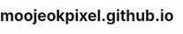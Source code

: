 # moojeokpixel.github.io

<head>
    <style>
        html, body {
            margin: 0;
            padding: 0;
            width: 100%;
            height: 100%;
            display: block;
        }
        #canvas {
            display: flex;
            flex-direction: column;
            justify-content: center;
            align-items: center;
            text-align: center;
            position: fixed;
            position: relative;
        }
        
        .error {
            font-family: Consolas;
            font-size: 1.2em;
            color: black;
            box-sizing: border-box;
            background-color: lightcoral;
            border-radius: 2px;
            border-color: lightblue;
            border-width: thin;
            border-style: solid;
            line-height: 1.4em;
            cursor:pointer;
        }
        .error:hover {
            color: black;
            background-color: brown;
            border-color: blue;
        }
        #message {
            font-family: Consolas;
            font-size: 1.2em;
            color: #ccc;
            background-color: black;
            font-weight: bold;
            z-index: 2;
            position: absolute;
        }

        #dat_gui_container {
            position: absolute;
            left: 0px;   /* position inside relatively positioned parent */
            top: 0px;
            z-index: 3;   /* adjust as needed */
        }

        /* Pause Button Style */
        
        /* Screenshot Button Style */
    </style>
</head>
<body>
    <div id="message"></div>
    <div id="dat_gui_container"></div>
    <div id="container">
        <!-- Pause Element -->
    </div>
    <!-- Screenshot Element -->
</body>
<script src="https://ajax.googleapis.com/ajax/libs/jquery/3.4.1/jquery.min.js"></script>
<script src="https://cdnjs.cloudflare.com/ajax/libs/three.js/110/three.min.js"></script>
<!-- Stats.js -->
<script src='https://cdnjs.cloudflare.com/ajax/libs/stats.js/r16/Stats.min.js' onload='
let stats = new Stats();
compileTimePanel = stats.addPanel(new Stats.Panel('CT MS', '#ff8', '#221'));
stats.showPanel(1);
document.body.appendChild(stats.dom);
requestAnimationFrame(function loop() {
    stats.update();
    requestAnimationFrame(loop);
});
'></script>
<!-- dat.gui -->

<canvas id="canvas"></canvas>

<!-- Shaders -->

<script id='realisticeye_expeiment_magnetar.txt' type='x-shader/x-fragment'>
uniform vec3        iResolution;
uniform float       iTime;
uniform float       iTimeDelta;
uniform int         iFrame;
uniform vec4        iDate;
uniform vec3        iChannelResolution[10];
uniform vec4        iMouse;
uniform vec4        iMouseButton;
uniform sampler2D   iChannel0;
uniform sampler2D   iChannel1;
uniform sampler2D   iChannel2;
uniform sampler2D   iChannel3;
uniform sampler2D   iChannel4;
uniform sampler2D   iChannel5;
uniform sampler2D   iChannel6;
uniform sampler2D   iChannel7;
uniform sampler2D   iChannel8;
uniform sampler2D   iChannel9;
uniform sampler2D   iKeyboard;
uniform float       iSampleRate;

#define iGlobalTime iTime
#define iGlobalFrame iFrame

#define SHADER_TOY


// Created by inigo quilez - iq/2014
// License Creative Commons Attribution-NonCommercial-ShareAlike 3.0 Unported License.

	
float hash(vec2 p)
{
    p  = 50.0*fract( p*0.3183099);
    return fract( p.x*p.y*(p.x+p.y) );
}

float noise( in vec2 p )
{
    vec2 i = floor( p );
    vec2 f = fract( p );
	
	vec2 u = f*f*(3.0-2.0*f); // 물결
    //vec2 u = f*f*(3.0-2.0*f);

    return -1.0+2.0*mix( mix( hash( i + vec2(0.0,0.0) ), 
                              hash( i + vec2(1.0,0.0) ), u.x),
                         mix( hash( i + vec2(0.0,1.0) ), 
                              hash( i + vec2(1.0,1.0) ), u.x), u.y);
}

vec2 sd2Segment( vec3 a, vec3 b, vec3 p )
{
	vec3  pa = p - a;
	vec3  ba = b - a;
	float t = clamp( dot(pa,ba)/dot(ba,ba), 0.0, 1.0 );
	vec3  v = pa - ba*t;
	return vec2( dot(v,v), t );
}

float udBox(vec3 p, vec3 b)
{
    return length(max(abs(p)-b, 0.0));
}

float udRoundBox( vec3 p, vec3 b, float r )
{
    return length(max(abs(p)-b,0.0))-r;
}

float smin( float a, float b, float k )
{
	float h = clamp( 0.5 + 0.5*(b-a)/k, 0.0, 1.0 );
	return mix( b, a, h ) - k*h*(1.0-h);
}

//-----------------------------------------------------------------------------------

#define NUMI 11
#define NUMF 11.0

vec3 fishPos;
float fishTime;
float isJump;
float isJump2;

vec2 anima( float ih, float t )
{
    float an1 = 0.9*(0.5+0.2*ih)*cos(5.0*ih - 3.0*t + 6.2831/4.0);
    float an2 = 1.0*cos(3.5*ih - 1.0*t + 6.2831/4.0);
    float an = mix( an1, an2, isJump );
    float ro = 0.2*cos(4.0*ih - 1.0*t)*(1.0-0.5*isJump);
	return vec2( an, ro );
}

vec3 anima2( void )
{
    vec3 a1 = vec3(0.0,        sin(3.0*fishTime+6.2831/4.0),0.0);
    vec3 a2 = vec3(0.0,1.5+2.5*cos(1.0*fishTime),0.0);
	vec3 a = mix( a1, a2, isJump );
	a.y *= 0.5;
	a.x += 0.1*sin(0.1 - 1.0*fishTime)*(1.0-isJump);
    return a;
}

float sdDolphinCheap( vec3 p )
{
    float res = 100000.0;

	p -= fishPos;
		
	vec3 a = anima2();
	
	for( int i=0; i<NUMI; i++ )
	{	
		float ih = float(i)/NUMF;
		vec2 anim = anima( ih, fishTime );
		
		float ll = 0.48; if( i==0 ) ll=0.655; // 속도 ?
		vec3 b = a + ll*normalize(vec3(sin(anim.y), sin(anim.x), cos(anim.x)));
		
		vec2 dis = sd2Segment( a, b, p );

        float h = ih+dis.y/NUMF;
		float ra = 0.04 + h*(1.0-h)*(1.0-h)*2.7;
		res = min( res, sqrt(dis.x) - ra );
		
		a = b;
	}

	return 0.75 * res;
}

vec3 ccd, ccp;
	
vec2 sdDolphin( vec3 p )
{
    vec2 res = vec2( 1000.0, 0.0 );

	p -= fishPos;

	vec3 a = anima2();
	
	float or = 0.0;
	float th = 0.0;
	float hm = 0.0;

	vec3 p1 = a; vec3 d1=vec3(0.0);
	vec3 p2 = a; vec3 d2=vec3(0.0);
	vec3 p3 = a; vec3 d3=vec3(0.0);
	vec3 mp = a;
	for( int i=0; i<NUMI; i++ )
	{	
		float ih = float(i)/NUMF;
		vec2 anim = anima( ih, fishTime );
		float ll = 0.42; if( i==0 ) ll=0.655; // 몸통 길이 
		vec3 b = a + ll*normalize(vec3(sin(anim.y), sin(anim.x), cos(anim.x)));
		
		vec2 dis = sd2Segment( a, b, p );

		if( dis.x<res.x ) {res=vec2(dis.x,ih+dis.y/NUMF); mp=a+(b-a)*dis.y; ccd = b-a;}
		
		if( i==3 ) { p1=a; d1 = b-a; }
		if( i==4 ) { p3=a; d3 = b-a; }
		if( i==(NUMI-1) ) { p2=b; d2 = b-a; }

		a = b;
	}
	ccp = mp;
	
	float h = res.y;
	float ra = 0.05 + h*(1.0-h)*(1.0-h)*2.7;
	ra += 7.0*max(0.0,h-0.04)*exp(-30.0*max(0.0,h-0.04)) * smoothstep(-0.1, 0.1, p.y-mp.y);
	ra -= 0.03*(smoothstep(0.0, 0.1, abs(p.y-mp.y)))*(1.0-smoothstep(0.0,0.1,h));
	ra += 0.05*clamp(1.0-3.0*h,0.0,1.0);
    ra += 0.035*(1.0-smoothstep( 0.0, 0.025, abs(h-0.1) ))* (1.0-smoothstep(0.0, 0.1, abs(p.y-mp.y)));
	
	// body
	res.x = 0.75 * (distance(p,mp) - ra);
	//res.x = 0.75 * (res.x*3.0 - ra);

    // fin	
	d3 = normalize(d3);
	float k = sqrt(1.0 - d3.y*d3.y);
	mat3 ms = mat3(  d3.z/k, -d3.x*d3.y/k, d3.x,
				        0.0,            k, d3.y,
				    -d3.x/k, -d3.y*d3.z/k, d3.z );
	vec3 ps = p - p3;
	ps = ms*ps;
	ps.z -= 0.1;
    float d5 = length(ps.yz) - 0.9;
	d5 = max( d5, -(length(ps.yz-vec2(0.6,0.0)) - 0.35) );
	d5 = max( d5, udRoundBox( ps+vec3(0.0,-0.5,0.5), vec3(0.0,0.5,0.5), 0.02 ) );
	res.x = smin( res.x, d5, 0.1 );

	
#if 1
    // fin	
	d1 = normalize(d1);
	k = sqrt(1.0 - d1.y*d1.y);
	ms = mat3(  d1.z/k, -d1.x*d1.y/k, d1.x,
				   0.0,            k, d1.y,
               -d1.x/k, -d1.y*d1.z/k, d1.z );
	ps = p - p1;
	ps = ms*ps;
	ps.x = abs(ps.x);
	float l = ps.x;
	l=clamp( (l-0.4)/0.5, 0.0, 1.0 );
	l=4.0*l*(1.0-l);
	l *= 1.0-clamp(5.0*abs(ps.z+0.2),0.0,1.0);
	ps.xyz += vec3(-0.2,0.36,-0.2);
    d5 = length(ps.xz) - 0.8;
	d5 = max( d5, -(length(ps.xz-vec2(0.2,0.4)) - 0.8) );
	d5 = max( d5, udRoundBox( ps+vec3(0.0,0.0,0.0), vec3(1.0,0.0,1.0), 0.015+0.05*l ) );
	res.x = smin( res.x, d5, 0.12 );
#endif
	
    // tail	
	d2 = normalize(d2);
	mat2 mf = mat2( d2.z, d2.y, -d2.y, d2.z );
	vec3 pf = p - p2 - d2*0.25;
	pf.yz = mf*pf.yz;
    float d4 = length(pf.xz) - 0.6;
	d4 = max( d4, -(length(pf.xz-vec2(0.0,0.8)) - 0.9) );
	d4 = max( d4, udRoundBox( pf, vec3(1.0,0.005,1.0), 0.005 ) );
	res.x = smin( res.x, d4, 0.1 );
	
	
	return res;
}

const mat2 m2 = mat2( 0.80, -0.60, 0.60, 0.80 );

float almostIdentity( float x, float m, float n )
{
    if( x>m ) return x;
    float a = 2.0*n - m;
    float b = 2.0*m - 3.0*n;
    float t = x/m;
    return (a*t + b)*t*t + n;
}

float almostAbs( float x )
{
    return almostIdentity(abs(x), 0.05, 0.025 );
}

vec2 sdWaterCheap( vec3 p )
{
    vec2 q = 0.00*p.xz; // 파도잔물결정도 
    //    vec2 q = 0.05*p.xz;
	float f = 1.0; // 수면 경계 
    f += 0.50000*almostAbs(noise( q )); q = m2*q*2.02; q -= 0.1*iTime;
    f += 0.25000*almostAbs(noise( q )); q = m2*q*2.03; q += 0.2*iTime;
    f += 0.12500*almostAbs(noise( q )); q = m2*q*2.01; q -= 0.4*iTime;
    f += 0.06250*almostAbs(noise( q )); q = m2*q*2.02; q += 1.0*iTime;
    f += 0.03125*almostAbs(noise( q ));
    return vec2(3.7-4.0*f,f);
    //return vec2(4.1-6.0*f,f);
}

vec3 sdWater( vec3 p )
{
	vec2 q = 2.05*p.xz;

    vec2 w = sdWaterCheap( p );
     // 배경
	float sss = abs(sdDolphinCheap(p));
	float spla = exp(-4.0*sss); //	float spla = exp(-4.0*sss);
	spla += 0.5*exp(-14.0*sss);
	spla *= mix(1.0,texture( iChannel0, 0.2*p.xz ).x,spla*spla);
	spla *= -0.85;
	spla *= isJump;
	spla *= mix( 1.0, smoothstep(0.0,0.5,p.z-fishPos.z-1.5), isJump2 );

	return vec3( p.y-w.x + spla, w.y, sss );
}


vec2 intersectDolphin( in vec3 ro, in vec3 rd )
{
	const float maxd = 10.0;
	const float precis = 0.001;
    float t = 0.0;
	float l = 0.0;
    for( int i=0; i<128; i++ )
    {
	    vec2 res = sdDolphin( ro+rd*t );
        float h = res.x;
		l = res.y;
		if( h<precis || t>maxd ) break;
        t += h;
    }

    if( t>maxd ) t=-1.0;
    return vec2( t, l);
}

vec3 intersectWater( vec3 ro, in vec3 rd )
{
	const float precis = 0.001;
	float l = 0.0;
	float s = 0.0;

	float t = (-2.5-ro.y)/rd.y;  // 물 배경 위치? 
    //	float t = (2.5-ro.y)/rd.y; 
	if( t<0.0 ) return vec3(-1.0);

	for( int i=0; i<12; i++ )
    {
	    vec3 res = sdWater( ro+rd*t );
		l = res.y;
		s = res.z;
		if( abs(res.x)<precis ) break;
        t += res.x;
    }

    return vec3( t, l, s );
}

// http://iquilezles.org/www/articles/normalsSDF/normalsSDF.htm
vec3 calcNormalFish( in vec3 pos )
{
#if 0    
    const vec3 eps = vec3(0.08,0.0,0.0);
	float v = sdDolphin(pos).x;
	return normalize( vec3(
           sdDolphin(pos+eps.xyy).x - v,
           sdDolphin(pos+eps.yxy).x - v,
           sdDolphin(pos+eps.yyx).x - v ) );
#else
    #define ZERO (min(iFrame,0))

    // inspired by tdhooper and klems - a way to prevent the compiler from inlining map() 4 times
    vec3 n = vec3(0.8); //0.0 // 몸통 글로시 
    for( int i=ZERO; i<4; i++ )
    {
        vec3 e = 0.5773*(2.0*vec3((((i+3)>>1)&1),((i>>1)&1),(i&1))-1.0);
        n += e*sdDolphin(pos+0.08*e).x;
    }
    return normalize(n);
#endif    
}

vec3 calcNormalWater( in vec3 pos )
{
    const vec3 eps = vec3(0.025,0.0,0.0);
    float v = sdWater(pos).x;	
	return normalize( vec3( sdWater(pos+eps.xyy).x - v,
                            eps.x,
                            sdWater(pos+eps.yyx).x - v ) );
}

// http://iquilezles.org/www/articles/rmshadows/rmshadows.htm
float softshadow( in vec3 ro, in vec3 rd, float mint, float k )
{
    float res = 1.0;
    float t = mint;
	float h = 1.0;
    for( int i=0; i<25; i++ )
    {
        h = sdDolphinCheap(ro + rd*t);
        res = min( res, k*h/t );
		t += clamp( h, 0.05, 0.5 );
		if( h<0.0001 ) break;
    }
    return clamp(res,0.0,1.0);
}

const vec3 lig = vec3(0); // 빛색깔

vec3 doLighting( in vec3 pos, in vec3 nor, in vec3 rd, float glossy, float glossy2, float shadows, in vec3 col, float occ )
{
    vec3 hal = normalize(lig-rd);
	vec3 ref = reflect(rd,nor);
	
    // lighting
    float sky = clamp(nor.y,0.0,1.0);
	float bou = clamp(-nor.y,0.0,1.0);
    float dif = max(dot(nor,lig),0.0);
    float bac = max(0.3 + 0.7*dot(nor,-vec3(lig.x,0.0,lig.z)),0.0);
    float sha = 1.0-shadows; if( (shadows*dif)>0.001 ) sha=softshadow( pos+0.01*nor, lig, 0.0005, 32.0 );
    float fre = pow( clamp( 1.0 + dot(nor,rd), 0.0, 1.0 ), 5.0 );
    float spe = max( 0.0, pow( clamp( dot(hal,nor), 0.0, 1.0), 0.01+glossy ) );
    float sss = pow( clamp( 1.0 + dot(nor,rd), 0.0, 1.0 ), 2.0 );

    
    float shr = 1.0;
    //if( shadows>0.0 ) shr=softshadow( pos+0.01*nor, normalize(ref+vec3(0.0,1.0,0.0)), 0.0005, 8.0 );

    
    // lights // 빛 위치를 마우스 위치로 옮기기
    vec3 brdf = vec3(0.0);
    brdf += 20.0*dif*vec3(2.00,3.90,4.60)*vec3(sha,sha*0.5+0.5*sha*sha,sha*sha); //
    //    brdf += 20.0*dif*vec3(2.00,4.20,3.40)*vec3(sha,sha*0.5+0.5*sha*sha,sha*sha);
    brdf += 11.0*sky*vec3(0.20,0.40,0.55)*(0.5+0.5*occ);
    brdf += 1.0*bac*vec3(0.40,0.60,0.70);//*occ;
    brdf += 11.0*bou*vec3(0.05,0.30,0.50);
    brdf += 5.0*sss*vec3(0.40,0.40,0.40)*(0.3+0.7*dif*sha)*glossy*occ;
    brdf += 0.8*spe*vec3(1.30,1.00,0.90)*sha*dif*(0.1+0.9*fre)*glossy*glossy;
    brdf += shr*60.0*glossy*vec3(0.9,0.95,1.0)*occ*smoothstep( -0.2+0.2*glossy2, 0.2, ref.y )*(0.5+0.5*smoothstep( -0.2+0.2*glossy2, 1.0, ref.y ))*(0.04+0.96*fre);
    col = col*brdf;
    col += shr*(0.3 + 1.7*fre)*occ*glossy2*glossy2*40.0*vec3(1.0,0.9,0.8)*smoothstep( 0.0, 0.2, ref.y )*(0.5+0.5*smoothstep( 0.0, 1.0, ref.y ));//*smoothstep(-0.1,0.0,dif);
    col += 1.2*glossy*pow(spe,4.0)*vec3(1.4,1.1,0.9)*sha*dif*(0.04+0.96*fre)*occ;
	
	return col;
}

vec3 normalMap( in vec2 pos )
{
	pos *= 2.0;
	
	float v = texture( iChannel3, 0.015*pos ).x;
	vec3 nor = vec3( texture( iChannel3, 0.015*pos+vec2(1.0/1024.0,0.0)).x - v,
	                 1.0/16.0,
	                 texture( iChannel3, 0.015*pos+vec2(0.0,1.0/1024.0)).x - v );
	nor.xz *= -1.0;
	return normalize( nor );
}

void mainImage( out vec4 fragColor, in vec2 fragCoord )
{
	vec2 q = fragCoord.xy / iResolution.xy;
    vec2 p = -1.0 + 2.0 * q;
    p.x *= iResolution.x/iResolution.y;
    vec2 m = vec2(0.5);
	if( iMouse.z>0.0 ) m = iMouse.xy/iResolution.xy;


    //-----------------------------------------------------
    // animate
    //-----------------------------------------------------
	
	fishTime = 0.6 + 2.0*iTime - 20.0;
	
	fishPos = vec3( 0.0, 0.0-0.2, -1.1*fishTime );
	
	isJump  = 0.5 + 0.5*cos(     -0.4+0.5*fishTime);
	isJump2 = 0.5 + 0.5*cos( 0.6+0.5*fishTime);
	float isJump3 = 0.5 + 0.5*cos(-1.4+0.5*fishTime);

    //-----------------------------------------------------
    // camera
    //-----------------------------------------------------

	float an = 1.2 + 0.1*iTime - 12.0*(m.x-0.5);

	vec3 ta = vec3(fishPos.x,0.8,fishPos.z) - vec3(0.0,0.0,-2.0);
	vec3 ro = ta + vec3(4.0*sin(an),3.1,4.0*cos(an));

    // shake
	ro += 0.5*sin(4.0*iTime*vec3(1.1,1.2,1.3)+vec3(3.0,0.0,1.0) );
	ta += 0.05*sin(4.0*iTime*vec3(1.7,1.5,1.6)+vec3(1.0,2.0,1.0) );

    // camera matrix
    vec3 ww = normalize( ta - ro );
    //vec3 uu = normalize( cross(ww,vec3(0.0,.0,0.0) ) );
	vec3 uu = normalize( vec3(-ww.z,0.0,ww.x) );
    vec3 vv = normalize( cross(uu,ww));
	
	// create view ray 카메라 뷰 확대/축소
	vec3 rd = normalize( p.x*uu + p.y*vv + 0.8*ww*(1.0+0.7*smoothstep(-1.4,7.4,sin(0.34*iTime))) ); //0.8
//	vec3 rd = normalize( p.x*uu + p.y*vv + 2.0*ww*(1.0+0.7*smoothstep(-0.4,0.4,sin(0.34*iTime))) );

    //-----------------------------------------------------
	// render
    //-----------------------------------------------------

	float t = 1000.0;
	
	vec3 col = vec3(0); // 배경 색 //vec3 col = vec3(0, 255, 0); 
	vec3 bgcol = vec3(0.6,0.7,0.8) - .2*clamp(rd.y,0.0,1.0);

    // quick step till y=3.2 bounding plane
	float pt = (3.2-ro.y)/rd.y;
	if( rd.y<0.0 && pt>0.0 ) ro=ro+rd*pt;

	// raymarch
    vec2 tmat1 = intersectDolphin(ro,rd);
	vec3 posy = vec3(-100000.0);
    if( tmat1.x>0.0 )
    {
		vec2 tmat = tmat1;
		t = tmat.x;
        // geometry
        vec3 pos = ro + tmat.x*rd;
        vec3 nor = calcNormalFish(pos);
		vec3 ref = reflect( rd, nor );
		vec3 fpos = pos - fishPos;

		vec3 auu = normalize( vec3(-ccd.z,0.0,ccd.x) );
		vec3 avv = normalize( cross(ccd,auu) );
		vec3 ppp = vec3( dot(fpos-ccp,auu),  dot(fpos-ccp,avv),  tmat.y );
		vec2 uv = vec2( 1.0*atan(ppp.x,ppp.y)/3.1416, 4.0*ppp.z );

		vec3 bnor = -1.0+2.0*texture(iChannel0,uv).xyz;
        nor += 0.01*bnor;

		vec3 te = texture( iChannel2, uv ).xyz;
		vec4 mate;
		mate.w = 10.0;
        // 색상 
        mate.xyz = mix( vec3(3.3,4.68, 10.26)*0.6, vec3(8.6,8.8,8.8), smoothstep(-0.05,0.05,ppp.y-tmat.y*0.5+0.1) );
        // 분홍   mate.xyz = mix( vec3(0.7,0.48,0.66)*0.6, vec3(0.6,0.9,1.0), smoothstep(-0.05,0.05,ppp.y-tmat.y*0.5+0.1) );
        // 디폴트   mate.xyz = mix( vec3(0.3,0.38,0.46)*0.6, vec3(0.8,0.9,1.0), smoothstep(-0.05,0.05,ppp.y-tmat.y*0.5+0.1) );
        mate.xyz *= 1.0 + 0.3*te;
		mate.xyz *= smoothstep( 0.0, 0.06, distance(vec3(abs(ppp.x),ppp.yz)*vec3(1.0,1.0,4.0),vec3(0.35,0.0,0.4)) );
		mate.xyz *= 1.0 - 0.75*(1.0-smoothstep( 0.0, 0.02, abs(ppp.y) ))*(1.0-smoothstep( 0.07, 0.11, tmat.y ));
		
		mate.xyz *= 0.08*0.13*0.6;
		
        mate.w *= (0.7+0.3*te.x)*smoothstep( 0.0, 0.01, pos.y-sdWaterCheap( pos ).x );
			
        // surface-light interacion
        col = doLighting( pos, nor, rd, mate.w, 0.0, 0.0, mate.xyz, 1.0 );
	
		posy = pos;
	}

	
    vec3 tmat2 = intersectWater(ro,rd);
	vec3 col2 = vec3(0.0);
	if( tmat2.x>0.0 && (tmat1.x<0.0 || tmat2.x<tmat1.x) )
	{
		vec3 tmat = tmat2;

        t = tmat.x;

        vec3 pos = ro + tmat.x*rd;
        vec3 nor = calcNormalWater(pos);
		vec3 ref = reflect( rd, nor );
        nor = normalize( nor + 0.15*normalMap(pos.xz) );
        float fre = pow( clamp(1.0 + dot( rd, nor ),0.0,1.0), 2.0 );
        
        
        vec4 mate = vec4(0.4,0.4,0.4,0.0);
		mate.xyz = 0.05*mix( vec3(0.0,0.07,0.2)*0.8, vec3(0.0,0.12,0.2), (1.0-smoothstep(0.2,0.8,tmat.y))*(0.5+0.5*fre) );
		mate.w = fre;	

        float foam = 1.0-smoothstep( 0.4, 0.6, tmat.y );
        foam *= abs(nor.z)*2.0;
        foam *= clamp(1.0-2.0*texture( iChannel2, vec2(1.0,0.75)*0.1*pos.xz ).x*2.0,0.0,1.0);
        mate = mix( mate, vec4(0.1*0.2,0.11*0.2,0.13*0.2,0.5), foam );
        
		float al = clamp( 0.5 + 0.2*(pos.y - posy.y), 0.0, 1.0 );
		
		foam = exp( -3.0*abs(tmat.z) );
		foam *= texture( iChannel3, pos.zx ).x;
		foam = clamp( foam*3.0, 0.0, 1.0 );
		foam *= isJump;
		foam *= mix( 1.0, smoothstep(0.0,0.0,pos.z-fishPos.z-1.5), isJump2 );
		mate.xyz = mix( mate.xyz, vec3(0.0,0.0,0.0)*0.05, foam*foam );
        
		col = mix( col, vec3(0.9,0.95,1.0)*1.2, foam );
		al *= 0.0-foam; // 배경 없애기 = 0

	//	al *= vec3(0, 255, 0); 

		float occ = clamp(3.5*sdDolphinCheap(pos+vec3(0.0,0.4,0.0)) * sdDolphinCheap(pos+vec3(0.0,1.0,0.0)),0.0,1.0);
        occ = mix(1.0,occ,isJump);
        occ = 0.35 + 0.65*occ;
		mate.xyz *= occ;
        col *= occ;

		mate.xyz = doLighting( pos, nor, rd, mate.w*10.0, mate.w*0.5, 1.0, mate.xyz, occ );
		
        // caustics
        float cc  = 0.65*texture( iChannel0, 2.5*0.02*posy.xz + 0.007*iTime*vec2( 1.0, 0.0) ).x;
        cc += 0.35*texture( iChannel0, 1.8*0.04*posy.xz + 0.011*iTime*vec2( 0.0, 1.0) ).x;
        cc = 0.6*(1.0-smoothstep( 0.0, 0.05, abs(cc-0.5))) + 
	         0.4*(1.0-smoothstep( 0.0, 0.20, abs(cc-0.5)));
        col *= 1.0 + 0.8*cc;
		
		col = mix( col, mate.xyz, al );
        
	}
		
	
	float sun = pow( max(0.0,dot( lig, rd )),8.0 );
	col += vec3(1.8,0.5,1.1)*sun*0.3;

    // gamma
	col = pow( clamp(col,0.0,1.0), vec3(0.45) );

    // color
    //col = col*0.7 + 0.3*col*col*(3.0-2.0*col);
    col = col*0.5 + 0.5*col*col*(3.0-2.0*col);
		
    // vigneting	
	col *= 0.5 + 0.5*pow( 16.0*q.x*q.y*(1.0-q.x)*(1.0-q.y), 0.1 );
    //	col *= 0.5 + 0.5*pow( 16.0*q.x*q.y*(1.0-q.x)*(1.0-q.y), 0.1 );

    // fade	
	col *= smoothstep( 0.0, 1.0, iTime );
	
	fragColor = vec4( col, 1.0 );
}
void main() {
    mainImage(gl_FragColor, gl_FragCoord.xy);
}
</script>

<script type="text/javascript">
    let vscode = undefined;
    if (typeof acquireVsCodeApi === 'function') {
        vscode = acquireVsCodeApi();
    }
    var compileTimePanel;

    let revealError = function(line, file) {
        if (vscode) {
            vscode.postMessage({
                command: 'showGlslsError',
                line: line,
                file: file
            });
        }
    };

    let currentShader = {};
    // Error Callback
    console.error = function () {
        if('7' in arguments) {
            let errorRegex = /ERROR: \d+:(\d+):\W(.*)\n/g;
            let rawErrors = arguments[7];
            let match;
            
            let diagnostics = [];
            let message = '';
            while(match = errorRegex.exec(rawErrors)) {
                let lineNumber = Number(match[1]) - currentShader.LineOffset;
                let error = match[2];
                diagnostics.push({
                    line: lineNumber,
                    message: error
                });
                let lineHighlight = `<a class='error' unselectable onclick='revealError(${lineNumber}, "${currentShader.File}")'>Line ${lineNumber}</a>`;
                message += `<li>${lineHighlight}: ${error}</li>`;
            }
            console.log(message);
            let diagnosticBatch = {
                filename: currentShader.File,
                diagnostics: diagnostics
            };
            if (vscode !== undefined) {
                vscode.postMessage({
                    command: 'showGlslDiagnostic',
                    type: 'error',
                    diagnosticBatch: diagnosticBatch
                });
            }
    
            $('#message').append(`<h3>Shader failed to compile - ${currentShader.Name} </h3>`);
            $('#message').append('<ul>');
            $('#message').append(message);
            $('#message').append('</ul>');
        }
    };

    // Development feature: Output warnings from third-party libraries
    // console.warn = function (message) {
    //     $("#message").append(message + '<br>');
    // };

    let clock = new THREE.Clock();
    let pausedTime = 0.0;
    let deltaTime = 0.0;
    let startingTime = 0;
    let time = startingTime;

    let date = new THREE.Vector4();

    let updateDate = function() {
        let today = new Date();
        date.x = today.getFullYear();
        date.y = today.getMonth();
        date.z = today.getDate();
        date.w = today.getHours() * 60 * 60 
            + today.getMinutes() * 60
            + today.getSeconds()
            + today.getMilliseconds() * 0.001;
    };
    updateDate();

    let paused = false;
    let pauseButton = document.getElementById('pause-button');
    if (pauseButton) {
        pauseButton.onclick = function(){
            paused = pauseButton.checked;
            if (!paused) {
                // Audio Resume
                pausedTime += clock.getDelta();
            }
            else {
                // Audio Pause
            }
        };
    }
    
    {
        let screenshotButton = document.getElementById("screenshot");
        if (screenshotButton) {
            screenshotButton.addEventListener('click', saveScreenshot);
        }
    }

    let canvas = document.getElementById('canvas');
    let gl = canvas.getContext('webgl2');
    let isWebGL2 = gl != null;
    if (gl == null) gl = canvas.getContext('webgl');
    let supportsFloatFramebuffer = (gl.getExtension('EXT_color_buffer_float') != null) || (gl.getExtension('WEBGL_color_buffer_float') != null);
    let supportsHalfFloatFramebuffer = (gl.getExtension('EXT_color_buffer_half_float') != null);
    let framebufferType = THREE.UnsignedByteType;
    if (supportsFloatFramebuffer) framebufferType = THREE.FloatType;
    else if (supportsHalfFloatFramebuffer) framebufferType = THREE.HalfFloatType;

    let renderer = new THREE.WebGLRenderer({ canvas: canvas, antialias: true, context: gl, preserveDrawingBuffer: true });
    let resolution = new THREE.Vector3();
    let mouse = new THREE.Vector4(1112, 661, -330, -660);
    let mouseButton = new THREE.Vector4(0, 0, 0, 0);
    let normalizedMouse = new THREE.Vector2(0.24413145539906103, 0.9988610478359908);
    let frameCounter = 0;

    // Audio Init
    const audioContext = {
        sampleRate: 0
    };
    // Audio Resume

    let buffers = [];
    // Buffers
    buffers.push({
        Name: 'realisticeye_expeiment_magnetar.txt',
        File: 'c:/Users/user/Desktop/vscode/realisticeye_expeiment_magnetar.txt',
        LineOffset: 133,
        Target: null,
        ChannelResolution: Array(10).fill(new THREE.Vector3(0,0,0)),
        PingPongTarget: null,
        PingPongChannel: 0,
        Dependents: [],
        Shader: new THREE.ShaderMaterial({
            fragmentShader: document.getElementById('realisticeye_expeiment_magnetar.txt').textContent,
            depthWrite: false,
            depthTest: false,
            uniforms: {
                iResolution: { type: 'v3', value: resolution },
                iTime: { type: 'f', value: 0.0 },
                iTimeDelta: { type: 'f', value: 0.0 },
                iFrame: { type: 'i', value: 0 },
                iMouse: { type: 'v4', value: mouse },
                iMouseButton: { type: 'v2', value: mouseButton },
    
                iChannelResolution: { type: 'v3v', value: Array(10).fill(new THREE.Vector3(0,0,0)) },
    
                iDate: { type: 'v4', value: date },
                iSampleRate: { type: 'f', value: audioContext.sampleRate },
    
                iChannel0: { type: 't' },
                iChannel1: { type: 't' },
                iChannel2: { type: 't' },
                iChannel3: { type: 't' },
                iChannel4: { type: 't' },
                iChannel5: { type: 't' },
                iChannel6: { type: 't' },
                iChannel7: { type: 't' },
                iChannel8: { type: 't' },
                iChannel9: { type: 't' },
    
                resolution: { type: 'v2', value: resolution },
                time: { type: 'f', value: 0.0 },
                mouse: { type: 'v2', value: normalizedMouse },
            }
        })
    });
    let commonIncludes = [];
    // Includes
    

    // WebGL2 inserts more lines into the shader
    if (isWebGL2) {
        for (let buffer of buffers) {
            buffer.LineOffset += 16;
        }
    }

    // Keyboard Init
    
    // Uniforms Init
    // Uniforms Update

    let texLoader = new THREE.TextureLoader();
    // Texture Init
    

    let scene = new THREE.Scene();
    let quad = new THREE.Mesh(
        new THREE.PlaneGeometry(resolution.x, resolution.y),
        null
    );
    scene.add(quad);
    
    let camera = new THREE.OrthographicCamera(-resolution.x / 2.0, resolution.x / 2.0, resolution.y / 2.0, -resolution.y / 2.0, 1, 1000);
    camera.position.set(0, 0, 10);

    // Run every shader once to check for compile errors
    let compileTimeStart = performance.now();
    let failed=0;
    for (let include of commonIncludes) {
        currentShader = {
            Name: include.Name,
            File: include.File,
            // add two for version and precision lines
            LineOffset: 26 + 2
        };
        // bail if there is an error found in the include script
        if(compileFragShader(gl, document.getElementById(include.Name).textContent) == false) {
            throw Error(`Failed to compile ${include.Name}`);
        }
    }

    for (let buffer of buffers) {
        currentShader = {
            Name: buffer.Name,
            File: buffer.File,
            LineOffset: buffer.LineOffset
        };
        quad.material = buffer.Shader;
        renderer.setRenderTarget(buffer.Target);
        renderer.render(scene, camera);
    }
    currentShader = {};
    let compileTimeEnd = performance.now();
    let compileTime = compileTimeEnd - compileTimeStart;
    if (compileTimePanel !== undefined) {
        for (let i = 0; i < 200; i++) {
            compileTimePanel.update(compileTime, 200);
        }
    }

    computeSize();
    render();

    function addLineNumbers( string ) {
        let lines = string.split( '\\n' );
        for ( let i = 0; i < lines.length; i ++ ) {
            lines[ i ] = ( i + 1 ) + ': ' + lines[ i ];
        }
        return lines.join( '\\n' );
    }

    function compileFragShader(gl, fsSource) {
        const fs = gl.createShader(gl.FRAGMENT_SHADER);
        gl.shaderSource(fs, fsSource);
        gl.compileShader(fs);
        if (!gl.getShaderParameter(fs, gl.COMPILE_STATUS)) {
            const fragmentLog = gl.getShaderInfoLog(fs);
            console.error( 'THREE.WebGLProgram: shader error: ', gl.getError(), 'gl.COMPILE_STATUS', null, null, null, null, fragmentLog );
            return false;
        }
        return true;
    }

    function render() {
        requestAnimationFrame(render);
        // Pause Whole Render
        if (paused) return;

        // Advance Time
        deltaTime = clock.getDelta();
        time = startingTime + clock.getElapsedTime() - pausedTime;
        updateDate();

        // Audio Update

        for (let buffer of buffers) {
            buffer.Shader.uniforms['iResolution'].value = resolution;
            buffer.Shader.uniforms['iTimeDelta'].value = deltaTime;
            buffer.Shader.uniforms['iTime'].value = time;
            buffer.Shader.uniforms['iFrame'].value = frameCounter;
            buffer.Shader.uniforms['iMouse'].value = mouse;
            buffer.Shader.uniforms['iMouseButton'].value = mouseButton;

            buffer.Shader.uniforms['resolution'].value = resolution;
            buffer.Shader.uniforms['time'].value = time;
            buffer.Shader.uniforms['mouse'].value = normalizedMouse;

            quad.material = buffer.Shader;
            renderer.setRenderTarget(buffer.Target);
            renderer.render(scene, camera);
        }
        
        // Uniforms Update

        // Keyboard Update

        for (let buffer of buffers) {
            if (buffer.PingPongTarget) {
                [buffer.PingPongTarget, buffer.Target] = [buffer.Target, buffer.PingPongTarget];
                buffer.Shader.uniforms[`iChannel${buffer.PingPongChannel}`].value = buffer.PingPongTarget.texture;
                for (let dependent of buffer.Dependents) {
                    const dependentBuffer = buffers[dependent.Index];
                    dependentBuffer.Shader.uniforms[`iChannel${dependent.Channel}`].value = buffer.Target.texture;
                }
            }
        }

        frameCounter++;
    }
    function computeSize() {
        let forceAspectRatio = (width, height) => {
            // Forced aspect ratio
            let forcedAspects = [0,0];
            let forcedAspectRatio = forcedAspects[0] / forcedAspects[1];
            let aspectRatio = width / height;

            if (forcedAspectRatio <= 0 || !isFinite(forcedAspectRatio)) {
                let resolution = new THREE.Vector3(width, height, 1.0);
                return resolution;
            }
            else if (aspectRatio < forcedAspectRatio) {
                let resolution = new THREE.Vector3(width, Math.floor(width / forcedAspectRatio), 1);
                return resolution;
            }
            else {
                let resolution = new THREE.Vector3(Math.floor(height * forcedAspectRatio), height, 1);
                return resolution;
            }
        };
        
        // Compute forced aspect ratio and align canvas
        resolution = forceAspectRatio(window.innerWidth, window.innerHeight);
        canvas.style.left = `${(window.innerWidth - resolution.x) / 2}px`;
        canvas.style.top = `${(window.innerHeight - resolution.y) / 2}px`;

        for (let buffer of buffers) {
            if (buffer.Target) {
                buffer.Target.setSize(resolution.x, resolution.y);
            }
            if (buffer.PingPongTarget) {
                buffer.PingPongTarget.setSize(resolution.x, resolution.y);
            }
        }
        renderer.setSize(resolution.x, resolution.y, false);
        
        // Update Camera and Mesh
        quad.geometry = new THREE.PlaneGeometry(resolution.x, resolution.y);
        camera.left = -resolution.x / 2.0;
        camera.right = resolution.x / 2.0;
        camera.top = resolution.y / 2.0;
        camera.bottom = -resolution.y / 2.0;
        camera.updateProjectionMatrix();

        // Reset iFrame on resize for shaders that rely on first-frame setups
        frameCounter = 0;
    }
    function saveScreenshot() {
        let doSaveScreenshot = () => {
            renderer.domElement.toBlob(function(blob){
                let a = document.createElement('a');
                let url = URL.createObjectURL(blob);
                a.href = url;
                a.download = 'shadertoy.png';
                a.click();
            }, 'image/png', 1.0);
        };

        let forcedScreenshotResolution = [0,0];
        if (forcedScreenshotResolution[0] <= 0 || forcedScreenshotResolution[1] <= 0) {
            renderer.render(scene, camera);
            doSaveScreenshot();
        }
        else {
            renderer.setSize(forcedScreenshotResolution[0], forcedScreenshotResolution[1], false);
            
            for (let buffer of buffers) {
                buffer.Shader.uniforms['iResolution'].value = new THREE.Vector3(forcedScreenshotResolution[0], forcedScreenshotResolution[1], 1);
                buffer.Shader.uniforms['resolution'].value = new THREE.Vector3(forcedScreenshotResolution[0], forcedScreenshotResolution[1], 1);

                quad.material = buffer.Shader;
                renderer.setRenderTarget(buffer.Target);
                renderer.render(scene, camera);
            }

            doSaveScreenshot();
            renderer.setSize(resolution.x, resolution.y, false);
        }
    }
    function updateMouse() {
        if (vscode !== undefined) {
            vscode.postMessage({
                command: 'updateMouse',
                mouse: {
                    x: mouse.x,
                    y: mouse.y,
                    z: mouse.z,
                    w: mouse.w
                },
                normalizedMouse: {
                    x: normalizedMouse.x,
                    y: normalizedMouse.y
                }
            });
        }
    }
    let dragging = false;
    function updateNormalizedMouseCoordinates(clientX, clientY) {
        let rect = canvas.getBoundingClientRect();
        let mouseX = clientX - rect.left;
        let mouseY = resolution.y - clientY - rect.top;

        if (mouseButton.x + mouseButton.y != 0) {
            mouse.x = mouseX;
            mouse.y = mouseY;
        }

        normalizedMouse.x = mouseX / resolution.x;
        normalizedMouse.y = mouseY / resolution.y;
    }
    canvas.addEventListener('mousemove', function(evt) {
        updateNormalizedMouseCoordinates(evt.clientX, evt.clientY);
        updateMouse();
    }, false);
    canvas.addEventListener('mousedown', function(evt) {
        if (evt.button == 0)
            mouseButton.x = 1;
        if (evt.button == 2)
            mouseButton.y = 1;

        if (!dragging) {
            updateNormalizedMouseCoordinates(evt.clientX, evt.clientY);
            mouse.z = mouse.x;
            mouse.w = mouse.y;
            dragging = true
        }

        updateMouse();
    }, false);
    canvas.addEventListener('mouseup', function(evt) {
        if (evt.button == 0)
            mouseButton.x = 0;
        if (evt.button == 2)
            mouseButton.y = 0;

        dragging = false;
        mouse.z = -mouse.z;
        mouse.w = -mouse.w;

        updateMouse();
    }, false);
    window.addEventListener('resize', function() {
        computeSize();
    });

    // Keyboard Callbacks
</script>,
